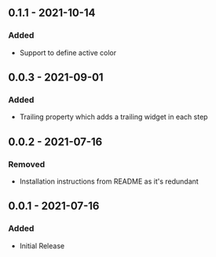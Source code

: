 ## 0.1.1 - 2021-10-14
### Added
- Support to define active color

## 0.0.3 - 2021-09-01
### Added
- Trailing property which adds a trailing widget in each step

## 0.0.2 - 2021-07-16
### Removed
- Installation instructions from README as it's redundant

## 0.0.1 - 2021-07-16
### Added
- Initial Release